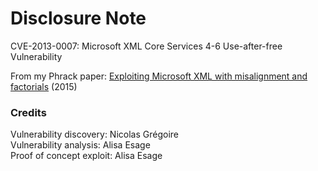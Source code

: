 # Disclosure Note

CVE-2013-0007: Microsoft XML Core Services 4-6 Use-after-free Vulnerability

From my Phrack paper: [Exploiting Microsoft XML with misalignment and factorials](http://phrack.org/issues/69/10.html) (2015)

### Credits

Vulnerability discovery: Nicolas Grégoire  
Vulnerability analysis: Alisa Esage  
Proof of concept exploit: Alisa Esage